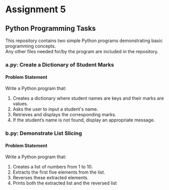 # **Assignment 5**

## Python Programming Tasks

This repository contains two simple Python programs demonstrating basic programming concepts.<br>
Any other files needed for/by the program are included in the repository.

### **a.py:** Create a Dictionary of Student Marks

#### Problem Statement
Write a Python program that:

1.   Creates a dictionary where student names are keys and their marks are values.
2.   Asks the user to input a student's name.
3.   Retrieves and displays the corresponding marks.
4.   If the student’s name is not found, display an appropriate message.

### **b.py:** Demonstrate List Slicing

#### Problem Statement
Write a Python program that:

1.   Creates a list of numbers from 1 to 10.
2.   Extracts the first five elements from the list.
3.   Reverses these extracted elements.
4.   Prints both the extracted list and the reversed list
